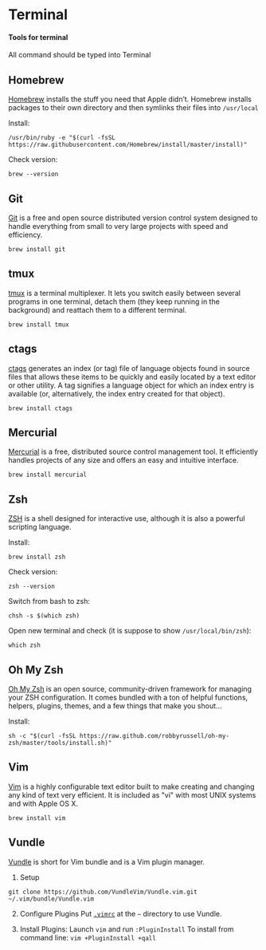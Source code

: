 
# Terminal
#### Tools for terminal

All command should be typed into Terminal

## Homebrew
[Homebrew](https://brew.sh/) installs the stuff you need that Apple didn’t. Homebrew installs packages to their own directory and then symlinks their files into `/usr/local`

Install:
```
/usr/bin/ruby -e "$(curl -fsSL https://raw.githubusercontent.com/Homebrew/install/master/install)"
```

Check version:
```
brew --version
```



## Git
[Git](https://git-scm.com/) is a free and open source distributed version control system designed to handle everything from small to very large projects with speed and efficiency.
```
brew install git
```



## tmux
[tmux](https://github.com/tmux/tmux/wiki) is a terminal multiplexer. It lets you switch easily between several programs in one terminal, detach them (they keep running in the background) and reattach them to a different terminal.
```
brew install tmux
```



## ctags
[ctags](http://ctags.sourceforge.net/) generates an index (or tag) file of language objects found in source files that allows these items to be quickly and easily located by a text editor or other utility. A tag signifies a language object for which an index entry is available (or, alternatively, the index entry created for that object).
```
brew install ctags
```



## Mercurial
[Mercurial](https://www.mercurial-scm.org/) is a free, distributed source control management tool. It efficiently handles projects of any size and offers an easy and intuitive interface.
```
brew install mercurial
```



## Zsh
[ZSH](http://www.zsh.org/) is a shell designed for interactive use, although it is also a powerful scripting language.

Install:
```
brew install zsh
```

Check version:
```
zsh --version
```

Switch from bash to zsh:
```
chsh -s $(which zsh)
```

Open new terminal and check (it is suppose to show `/usr/local/bin/zsh`):
```
which zsh
```



## Oh My Zsh
[Oh My Zsh](http://ohmyz.sh/) is an open source, community-driven framework for managing your ZSH configuration. It comes bundled with a ton of helpful functions, helpers, plugins, themes, and a few things that make you shout...

Install:
```
sh -c "$(curl -fsSL https://raw.github.com/robbyrussell/oh-my-zsh/master/tools/install.sh)"
```



## Vim
[Vim](http://www.vim.org/) is a highly configurable text editor built to make creating and changing any kind of text very efficient. It is included as "vi" with most UNIX systems and with Apple OS X.
```
brew install vim
```



## Vundle
[Vundle](https://github.com/VundleVim/Vundle.vim) is short for Vim bundle and is a Vim plugin manager.
1. Setup
```
git clone https://github.com/VundleVim/Vundle.vim.git ~/.vim/bundle/Vundle.vim
```

2. Configure Plugins
Put [`.vimrc`](.vimrc) at the `~` directory to use Vundle.

3. Install Plugins:
  Launch `vim` and run `:PluginInstall`
  To install from command line: `vim +PluginInstall +qall`
